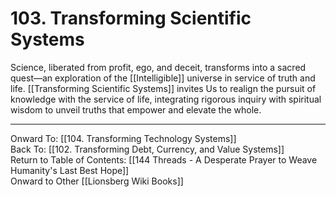 # 103. Transforming Scientific Systems

Science, liberated from profit, ego, and deceit, transforms into a sacred quest—an exploration of the [[Intelligible]] universe in service of truth and life. [[Transforming Scientific Systems]] invites Us to realign the pursuit of knowledge with the service of life, integrating rigorous inquiry with spiritual wisdom to unveil truths that empower and elevate the whole. 

____

Onward To: [[104. Transforming Technology Systems]]  
Back To: [[102. Transforming Debt, Currency, and Value Systems]]  
Return to Table of Contents: [[144 Threads - A Desperate Prayer to Weave Humanity's Last Best Hope]]  
Onward to Other [[Lionsberg Wiki Books]]  